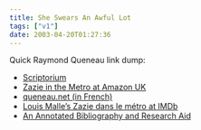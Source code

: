 ```yaml
---
title: She Swears An Awful Lot
tags: ["v1"]
date: 2003-04-20T01:27:36
---
```


Quick Raymond Queneau link dump:

- [Scriptorium][1]
- [Zazie in the Metro at Amazon UK][2]
- [queneau.net (in French)][3]
- [Louis Malle&#8217;s Zazie dans le m&eacute;tro at IMDb][4]
- [An Annotated Bibliography and Research Aid][5]

[1]: http://www.themodernword.com/scriptorium/queneau.html
[2]: http://www.amazon.co.uk/exec/obidos/ASIN/0141183918/ohsky "Amazon.co.uk: Zazie in the Metro"
[3]: http://www.queneau.net/
[4]: http://uk.imdb.com/Title?0054494
[5]: http://www.creighton.edu/~chaskest/queneau.html
